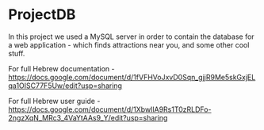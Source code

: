 # ProjectDB
In this project we used a MySQL server in order to contain the database for a web application - which finds attractions near you, and some other cool stuff.

For full Hebrew documentation - https://docs.google.com/document/d/1fVFHVoJxvD0Sqn_gjjR9Me5skGxjELqa1OISC77F5Uw/edit?usp=sharing

For full Hebrew user guide - https://docs.google.com/document/d/1XbwIlA9Rs1T0zRLDFo-2ngzXqN_MRc3_4VaYtAAs9_Y/edit?usp=sharing
